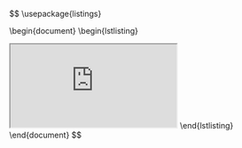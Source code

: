 $$ \usepackage{listings}

\begin{document}
\begin{lstlisting}
<iframe src="http://www.example.com"></iframe>
\end{lstlisting}
\end{document} $$
